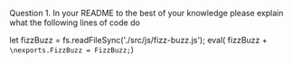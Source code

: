 Question 1. In your README to the best of your knowledge please explain what the following lines of code do

let  fizzBuzz = fs.readFileSync('./src/js/fizz-buzz.js');
eval( fizzBuzz + `\nexports.FizzBuzz = FizzBuzz;`)